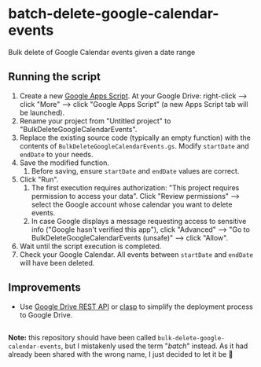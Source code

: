 # batch-delete-google-calendar-events
Bulk delete of Google Calendar events given a date range

## Running the script

1. Create a new [Google Apps Script](https://developers.google.com/apps-script). At your Google Drive: right-click --> click "More" --> click "Google Apps Script" (a new Apps Script tab will be launched).
1. Rename your project from "Untitled project" to "BulkDeleteGoogleCalendarEvents".
1. Replace the existing source code (typically an empty function) with the contents of `BulkDeleteGoogleCalendarEvents.gs`. Modify `startDate` and `endDate` to your needs.
1. Save the modified function.
   1. Before saving, ensure `startDate` and `endDate` values are correct.
1. Click "Run".
   1. The first execution requires authorization: "This project requires permission to access your data". Click "Review permissions" --> select the Google account whose calendar you want to delete events.
   1. In case Google displays a message requesting access to sensitive info ("Google hasn't verified this app"), click "Advanced" --> "Go to BulkDeleteGoogleCalendarEvents (unsafe)" --> click "Allow".
1. Wait until the script execution is completed.
1. Check your Google Calendar. All events between `startDate` and `endDate` will have been deleted.

## Improvements

- Use [Google Drive REST API](https://developers.google.com/apps-script/guides/import-export) or [clasp](https://developers.google.com/apps-script/guides/clasp) to simplify the deployment process to Google Drive.

##

**Note:** this repository should have been called `bulk-delete-google-calendar-events`, but I mistakenly used the term "*batch*" instead. As it had already been shared with the wrong name, I just decided to let it be :slightly_smiling_face:
